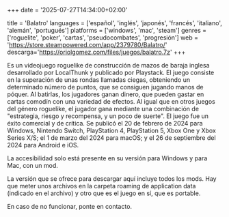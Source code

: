+++
date = '2025-07-27T14:34:00+02:00'

title = 'Balatro'
languages = ['español', 'inglés', 'japonés', 'francés', 'italiano', 'alemán', 'portugués']
platforms = ['windows', 'mac', 'steam']
genres = ['roguelite', 'poker', 'cartas', 'pseudocombates', 'progresión']
web = 'https://store.steampowered.com/app/2379780/Balatro/'
descarga='https://oriolgomez.com/files/juegos/balatro.7z'
+++

Es un videojuego roguelike de construcción de mazos de baraja inglesa desarrollado por LocalThunk y publicado por Playstack. El juego consiste en la superación de unas rondas llamadas ciegas, obteniendo un determinado número de puntos, que se consiguen jugando manos de póquer. Al batirlas, los jugadores ganan dinero, que pueden gastar en cartas comodín con una variedad de efectos. Al igual que en otros juegos del género roguelike, el jugador gana mediante una combinación de "estrategia, riesgo y recompensa, y un poco de suerte". El juego fue un éxito comercial y de crítica. Se publicó el 20 de febrero de 2024 para Windows, Nintendo Switch, PlayStation 4, PlayStation 5, Xbox One y Xbox Series X/S; el 1 de marzo del 2024 para macOS; y el 26 de septiembre del 2024 para Android e iOS.

La accesibilidad solo está presente en su versión para Windows y para Mac, con un mod.



La versión que se ofrece para descargar aquí incluye todos los mods. Hay que meter unos archivos en la carpeta roaming de application data (indicado en el archivo) y otro que es el juego en sí, que es portable.



En caso de no funcionar, ponte en contacto.



